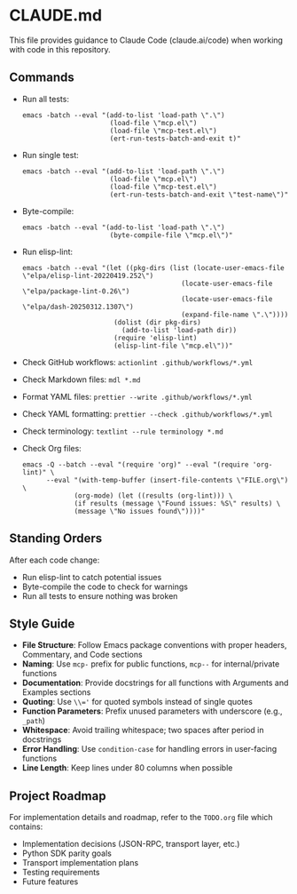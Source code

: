 # CLAUDE.md

This file provides guidance to Claude Code (claude.ai/code) when working
with code in this repository.

## Commands

- Run all tests:

  ```shell
  emacs -batch --eval "(add-to-list 'load-path \".\")
                        (load-file \"mcp.el\")
                        (load-file \"mcp-test.el\")
                        (ert-run-tests-batch-and-exit t)"
  ```

- Run single test:

  ```shell
  emacs -batch --eval "(add-to-list 'load-path \".\")
                        (load-file \"mcp.el\")
                        (load-file \"mcp-test.el\")
                        (ert-run-tests-batch-and-exit \"test-name\")"
  ```

- Byte-compile:

  ```shell
  emacs -batch --eval "(add-to-list 'load-path \".\")
                        (byte-compile-file \"mcp.el\")"
  ```

- Run elisp-lint:

  ```shell
  emacs -batch --eval "(let ((pkg-dirs (list (locate-user-emacs-file \"elpa/elisp-lint-20220419.252\")
                                          (locate-user-emacs-file \"elpa/package-lint-0.26\")
                                          (locate-user-emacs-file \"elpa/dash-20250312.1307\")
                                          (expand-file-name \".\"))))
                         (dolist (dir pkg-dirs)
                           (add-to-list 'load-path dir))
                         (require 'elisp-lint)
                         (elisp-lint-file \"mcp.el\"))"
  ```

- Check GitHub workflows: `actionlint .github/workflows/*.yml`
- Check Markdown files: `mdl *.md`
- Format YAML files: `prettier --write .github/workflows/*.yml`
- Check YAML formatting: `prettier --check .github/workflows/*.yml`
- Check terminology: `textlint --rule terminology *.md`
- Check Org files: 
  ```shell
  emacs -Q --batch --eval "(require 'org)" --eval "(require 'org-lint)" \
        --eval "(with-temp-buffer (insert-file-contents \"FILE.org\") \
               (org-mode) (let ((results (org-lint))) \
               (if results (message \"Found issues: %S\" results) \
               (message \"No issues found\"))))"
  ```

## Standing Orders

After each code change:

- Run elisp-lint to catch potential issues
- Byte-compile the code to check for warnings
- Run all tests to ensure nothing was broken

## Style Guide

- **File Structure**: Follow Emacs package conventions with proper headers,
  Commentary, and Code sections
- **Naming**: Use `mcp-` prefix for public functions, `mcp--` for internal/private
  functions
- **Documentation**: Provide docstrings for all functions with Arguments and Examples
  sections
- **Quoting**: Use `\\='` for quoted symbols instead of single quotes
- **Function Parameters**: Prefix unused parameters with underscore (e.g., `_path`)
- **Whitespace**: Avoid trailing whitespace; two spaces after period in docstrings
- **Error Handling**: Use `condition-case` for handling errors in user-facing functions
- **Line Length**: Keep lines under 80 columns when possible

## Project Roadmap

For implementation details and roadmap, refer to the `TODO.org` file which contains:

- Implementation decisions (JSON-RPC, transport layer, etc.)
- Python SDK parity goals
- Transport implementation plans
- Testing requirements
- Future features
